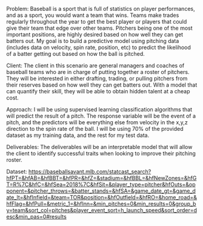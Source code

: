 Problem: Baseball is a sport that is full of statistics on player performances, and as a sport, you would want a team that wins. Teams make trades regularly throughout the year to get the best player or players that could give their team that edge over other teams. Pitchers being one of the most important positions, are highly desired based on how well they can get batters out. My goal is to build a predictive model using pitching data (includes data on velocity, spin rate, position, etc) to predict the likelihood of a batter getting out based on how the ball is pitched.

Client: The client in this scenario are general managers and coaches of baseball teams who are in charge of putting together a roster of pitchers. They will be interested in either drafting, trading, or pulling pitchers from their reserves based on how well they can get batters out. With a model that can quantify their skill, they will be able to obtain hidden talent at a cheap cost.

Approach: I will be using supervised learning classification algorithms that will predict the result of a pitch. The response variable will be the event of a pitch, and the predictors will be everything else from velocity in the x,y,z direction to the spin rate of the ball. I will be using 70% of the provided dataset as my training data, and the rest for my test data.

Deliverables: The deliverables will be an interpretable model that will allow the client to identify successful traits when looking to improve their pitching roster.

Dataset:
https://baseballsavant.mlb.com/statcast_search?hfPT=&hfAB=&hfBBT=&hfPR=&hfZ=&stadium=&hfBBL=&hfNewZones=&hfGT=R%7C&hfC=&hfSea=2018%7C&hfSit=&player_type=pitcher&hfOuts=&opponent=&pitcher_throws=&batter_stands=&hfSA=&game_date_gt=&game_date_lt=&hfInfield=&team=TOR&position=&hfOutfield=&hfRO=&home_road=&hfFlag=&hfPull=&metric_1=&hfInn=&min_pitches=0&min_results=0&group_by=team&sort_col=pitches&player_event_sort=h_launch_speed&sort_order=desc&min_pas=0#results
